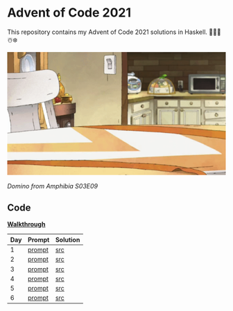 # Advent of Code 2021

This repository contains my Advent of Code 2021 solutions in Haskell.
🎅🎄🎁☃️❄️

![Domino from Amphibia S03E09](misc/amphibia_domino.gif)

_Domino from Amphibia S03E09_

## Code

[**Walkthrough**][walkthrough]

| Day | Prompt             | Solution        |
| --- | ------------------ | --------------- |
| 1   | [prompt][prompt01] | [src][day01src] |
| 2   | [prompt][prompt02] | [src][day02src] |
| 3   | [prompt][prompt03] | [src][day03src] |
| 4   | [prompt][prompt04] | [src][day04src] |
| 5   | [prompt][prompt05] | [src][day05src] |
| 6   | [prompt][prompt06] | [src][day06src] |

[walkthrough]: src/README.md
[day01src]: src/day01.hs
[day02src]: src/day02.hs
[day03src]: src/day03.hs
[day04src]: src/day04.hs
[day05src]: src/day05.hs
[day06src]: src/day06.hs

[aoc]: https://adventofcode.com/2021
[prompt01]: https://adventofcode.com/2021/day/1
[prompt02]: https://adventofcode.com/2021/day/2
[prompt03]: https://adventofcode.com/2021/day/3
[prompt04]: https://adventofcode.com/2021/day/4
[prompt05]: https://adventofcode.com/2021/day/5
[prompt06]: https://adventofcode.com/2021/day/6

